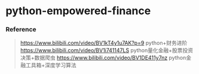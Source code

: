 # python-empowered-finance

### Reference
> https://www.bilibili.com/video/BV1kT4y1u7AK?p=9 python+财务进阶
https://www.bilibili.com/video/BV1i741147LS python量化金融+股票投资决策+数据爬虫
https://www.bilibili.com/video/BV1DE411y7nz python金融工具箱+深度学习算法
